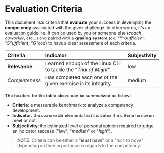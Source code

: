 # Evaluation Criteria

This document lists criteria that **evaluate** your success in developing the **competency** associated with the given challenge. In other words, it's an evaluation guideline. It can be used by you or someone else (_coach_, _coworker_, _etc..._) and paired with a **grading system** (ex: _"I"nsufficient_, _"S"ufficient_, _"G"ood_) to have a clear assessment of each criteria.

| Criteria          | Indicator                                                         | Subjectivity |
|:------------------|:------------------------------------------------------------------|:-------------|
| **Relevance**     | Learned enough of the Linux CLI to tackle the "_Trial of Might_". | low          |
| _Completeness_    | Has completed each one of the given exercise in its integrity.    | medium       |

The headers for the table above can be summarized as follow:

- **Criteria**: a measurable benchmark to analyze a competency development.
- **Indicator**: the observable elements that indicates if a criteria has been meet or not. 
- **Subjectivity**: the estimated level of personal opinion required to judge an indicator success ("_low_", "_medium_" or "_high_").

> **NOTE**: Criteria can be either a "**must have**" or a "_nice to have_" depending on their importance in regards to the competency.
